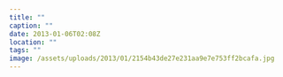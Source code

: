 ```yaml
---
title: ""
caption: ""
date: 2013-01-06T02:08Z
location: ""
tags: ""
image: /assets/uploads/2013/01/2154b43de27e231aa9e7e753ff2bcafa.jpg
---
```

